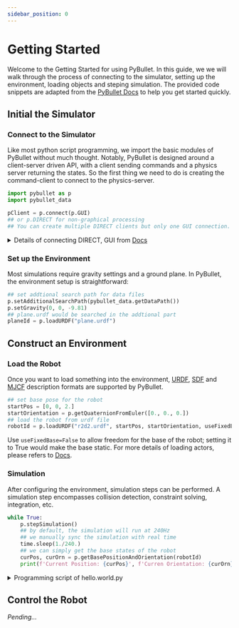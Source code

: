 ```yaml
---
sidebar_position: 0
---
```


# Getting Started
Welcome to the Getting Started for using PyBullet. In this guide, we we will walk through the process of connecting to the simulator, setting up the environment, loading objects and steping simulation. The provided code snippets are adapted from the [PyBullet Docs](https://docs.google.com/document/d/10sXEhzFRSnvFcl3XxNGhnD4N2SedqwdAvK3dsihxVUA) to help you get started quickly.

## Initial the Simulator

### Connect to the Simulator

Like most python script programming, we import the basic modules of PyBullet without much thought. Notably, PyBullet is designed around a client-server driven API, with a client sending commands and a physics server returning the states. So the first thing we need to do is creating the command-client to connect to the physics-server.

```python
import pybullet as p
import pybullet_data

pClient = p.connect(p.GUI) 
## or p.DIRECT for non-graphical processing
## You can create multiple DIRECT clients but only one GUI connection.
```

<details> <summary>Details of connecting DIRECT, GUI from <a href="https://docs.google.com/document/d/10sXEhzFRSnvFcl3XxNGhnD4N2SedqwdAvK3dsihxVUA">Docs</a></summary>

- The DIRECT connection sends the commands directly to the physics engine, without using any transport layer and no graphics visualization window, and directly returns the status after executing the command.

- The GUI connection will create a new graphical user interface (GUI) with 3D OpenGL rendering, within the same process space as PyBullet. On Linux and Windows this GUI runs in a separate thread, while on OSX it runs in the same thread due to operating system limitations. On Mac OSX you may see a spinning wheel in the OpenGL Window, until you run a 'stepSimulation' or other PyBullet command.

</details>

### Set up the Environment

Most simulations require gravity settings and a ground plane. In PyBullet, the environment setup is straightforward:

```python
## set addtional search path for data files
p.setAdditionalSearchPath(pybullet_data.getDataPath())
p.setGravity(0, 0, -9.81)
## plane.urdf would be searched in the addtional part
planeId = p.loadURDF("plane.urdf")
```

## Construct an Environment

### Load the Robot

Once you want to load something into the environment, [URDF](https://www.mathworks.com/help/sm/ug/urdf-model-import.html), [SDF](http://sdformat.org/) and [MJCF](https://mujoco.readthedocs.io/en/latest/modeling.html) description formats are supported by PyBullet.

```python
## set base pose for the robot
startPos = [0, 0, 2.]
startOrientation = p.getQuaternionFromEuler([0., 0., 0.])
## load the robot from urdf file
robotId = p.loadURDF("r2d2.urdf", startPos, startOrientation, useFixedBase=False)
```

Use `useFixedBase=False` to allow freedom for the base of the robot; setting it to True would make the base static. For more details of loading actors, please refers to [Docs](https://docs.google.com/document/d/10sXEhzFRSnvFcl3XxNGhnD4N2SedqwdAvK3dsihxVUA/edit#heading=h.sbnykoneq1me).


### Simulation

After configuring the environment, simulation steps can be performed. A simulation step encompasses collision detection, constraint solving, integration, etc.

```python
while True:
    p.stepSimulation()
    ## by default, the simulation will run at 240Hz
    ## we manually sync the simulation with real time
    time.sleep(1./240.)
    ## we can simply get the base states of the robot
    curPos, curOrn = p.getBasePositionAndOrientation(robotId)
    print(f'Current Position: {curPos}', f'Curren Orientation: {curOrn}')
```

<details> <summary>Programming script of hello.world.py</summary>

```python
import time
import pybullet as p
import pybullet_data

pClient = p.connect(p.GUI) 
## or p.DIRECT for non-graphical processing
## You can create multiple DIRECT clients but only one GUI connection.

## set addtional search path for data files
p.setAdditionalSearchPath(pybullet_data.getDataPath())
p.setGravity(0, 0, -9.81)
## plane.urdf would be searched in the addtional part
planeId = p.loadURDF("plane.urdf")

## set base pose for the robot
startPos = [0, 0, 2.]
startOrientation = p.getQuaternionFromEuler([0., 0., 0.])
## load the robot from urdf file
robotId = p.loadURDF("r2d2.urdf", startPos, startOrientation, useFixedBase=False)

while True:
    p.stepSimulation()
    ## by default, the simulation will run at 240Hz
    ## we manually sync the simulation with real time
    time.sleep(1./240.)
    ## we can simply get the base states of the robot
    curPos, curOrn = p.getBasePositionAndOrientation(robotId)
    print(f'Current Position: {curPos}', f'Curren Orientation: {curOrn}')

p.disconnect()
```

</details>

## Control the Robot

*Pending...*